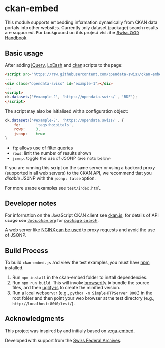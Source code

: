 # ckan-embed

This module supports embedding information dynamically from CKAN data portals into other websites. Currently only dataset (package) search results are supported. For background on this project visit the [Swiss OGD Handbook](http://handbook.opendata.swiss/en/library/embed.html).

## Basic usage

After adding [jQuery](https://www.npmjs.com/package/jquery), [LoDash](https://www.npmjs.com/package/lodash) and [ckan](https://www.npmjs.com/package/ckan) scripts to the page:

```html
<script src="https://raw.githubusercontent.com/opendata-swiss/ckan-embed/master/dist/ckan-embed.min.js"></script>
...
<div class="opendata-swiss" id="example-1"></div>
...
<script>
ck.datasets('#example-1', 'https://opendata.swiss/', 'RDF');
</script>
```

The script may also be initialised with a configuration object:

```js
ck.datasets('#example-2', 'https://opendata.swiss/', {
	fq:       'tags:hospitals',
	rows:     3,
	jsonp:    true
}
```

- `fq`: allows use of [filter queries](http://docs.ckan.org/en/latest/api/index.html?highlight=filter%20queries)
- `rows`: limit the number of results shown
- `jsonp`: toggle the use of JSONP (see note below)

If you are running this script on the same server or using a backend proxy (supported in all web servers) to the CKAN API, we recommend that you *disable* JSONP with the `jsonp: false` option.

For more usage examples see `test/index.html`.

## Developer notes

For information on the JavaScript CKAN client see [ckan.js](https://github.com/okfn/ckan.js), for details of API usage see [docs.ckan.org](http://docs.ckan.org/en/latest/api/) for [package_search](http://docs.ckan.org/en/latest/api/index.html?highlight=organization_list#ckan.logic.action.get.package_search).

A web server like [NGINX can be used](https://www.nginx.com/resources/admin-guide/reverse-proxy/) to proxy requests and avoid the use of JSONP.

## Build Process

To build `ckan-embed.js` and view the test examples, you must have [npm](https://www.npmjs.com/) installed.

1. Run `npm install` in the ckan-embed folder to install dependencies.
2. Run `npm run build`. This will invoke [browserify](http://browserify.org/) to bundle the source files, and then [uglify-js](http://lisperator.net/uglifyjs/) to create the minified version.
3. Run a local webserver (e.g., `python -m SimpleHTTPServer 8000`) in the root folder and then point your web browser at the test directory (e.g., `http://localhost:8000/test/`).

## Acknowledgments

This project was inspired by and initially based on [vega-embed](https://github.com/vega/vega-embed).

Developed with support from the [Swiss Federal Archives](https://www.bar.admin.ch).
